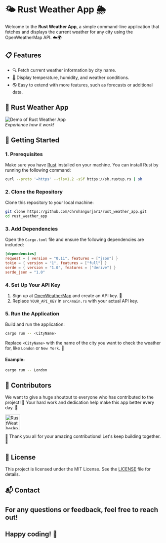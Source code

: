 # 🌤️ Rust Weather App 🌦️

Welcome to the **Rust Weather App**, a simple command-line application that fetches and displays the current weather for any city using the OpenWeatherMap API. ☁️🌍

## 📋 Features
- 🔍 Fetch current weather information by city name.
- 🌡️ Display temperature, humidity, and weather conditions.
- 🌎 Easy to extend with more features, such as forecasts or additional data.

 ## 📸 Rust Weather App 
 
![Demo of Rust Weather App ](image.png)  
*Experience how it work!*

## 🚀 Getting Started

### 1. Prerequisites
Make sure you have [Rust](https://www.rust-lang.org/tools/install) installed on your machine. You can install Rust by running the following command:

```bash
curl --proto '=https' --tlsv1.2 -sSf https://sh.rustup.rs | sh
```

### 2. Clone the Repository
Clone this repository to your local machine:

```bash
git clone https://github.com/chrohangurjar1/rust_weather_app.git
cd rust_weather_app
```

### 3. Add Dependencies
Open the `Cargo.toml` file and ensure the following dependencies are included:

```toml
[dependencies]
reqwest = { version = "0.11", features = ["json"] }
tokio = { version = "1", features = ["full"] }
serde = { version = "1.0", features = ["derive"] }
serde_json = "1.0"
```

### 4. Set Up Your API Key
1. Sign up at [OpenWeatherMap](https://openweathermap.org/) and create an API key. 🔑
2. Replace `YOUR_API_KEY` in `src/main.rs` with your actual API key.

### 5. Run the Application
Build and run the application:

```bash
cargo run -- <CityName>
```

Replace `<CityName>` with the name of the city you want to check the weather for, like `London` or `New York`. 🌆

#### Example:
```bash
cargo run -- London
```

## 🌟 Contributors

We want to give a huge shoutout to everyone who has contributed to the project! 🙌 Your hard work and dedication help make this app better every day. 💪

<a href="https://github.com/chrohangurjar1/RustWeatherApp/graphs/contributors">
  <img alt="RustWeatherApp contributors" height='48' src="https://contrib.rocks/image?repo=chrohangurjar1/RustWeatherApp&columns=24" />
</a>

🎉 Thank you all for your amazing contributions! Let's keep building together. 🚀

## 📄 License
This project is licensed under the MIT License. See the [LICENSE](LICENSE) file for details.

## 📬 Contact
For any questions or feedback, feel free to reach out!
---
Happy coding! 🎈
---
